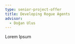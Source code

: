 ```yaml
---
type: senior-project-offer
title: Developing Rogue Agents
advisor:
  - Doğan Ulus
---
```

Lorem Ipsum